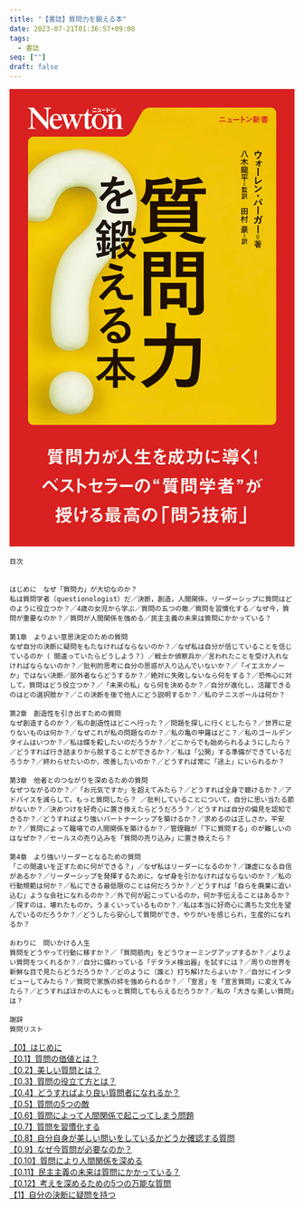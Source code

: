 ```yaml
---
title: "【書誌】質問力を鍛える本"
date: 2023-07-21T01:36:57+09:00
tags: 
  - 書誌
seq: [""]
draft: false
---
```


![表紙](https://raw.githubusercontent.com/dddsuz2/suzmemo/images/books/%E8%B3%AA%E5%95%8F%E5%8A%9B%E3%82%92%E9%8D%9B%E3%81%88%E3%82%8B%E6%9C%AC/220415_questions_1.jpg)

```
目次


はじめに　なぜ「質問力」が大切なのか？
私は質問学者（questionologist）だ／決断，創造，人間関係，リーダーシップに質問はどのように役立つか？／4歳の女児から学ぶ／質問の五つの敵／質問を習慣化する／なぜ今，質問が重要なのか？／質問が人間関係を強める／民主主義の未来は質問にかかっている？
 
第1章　よりよい意思決定のための質問
なぜ自分の決断に疑問をもたなければならないのか？／なぜ私は自分が信じていることを信じているのか（ 間違っていたらどうしよう？）／戦士か偵察兵か／言われたことを受け入れなければならないのか？／批判的思考に自分の思惑が入り込んでいないか？／「イエスかノーか」ではない決断／部外者ならどうするか？／絶対に失敗しないなら何をする？／恐怖心に対して，質問はどう役立つか？／「未来の私」なら何を決めるか？／自分が進化し，活躍できるのはどの選択肢か？／この決断を後で他人にどう説明するか？／私のテニスボールは何か？
 
第2章　創造性を引き出すための質問
なぜ創造するのか？／私の創造性はどこへ行った？／問題を探しに行くとしたら？／世界に足りないものは何か？／なぜこれが私の問題なのか？／私の亀の甲羅はどこ？／私のゴールデンタイムはいつか？／私は蝶を殺したいのだろうか？／どこからでも始められるようにしたら？／どうすれば行き詰まりから脱することができるか？／私は「公開」する準備ができているだろうか？／終わらせたいのか，改善したいのか？／どうすれば常に「途上」にいられるか？
 
第3章　他者とのつながりを深めるための質問
なぜつながるのか？／「お元気ですか」を超えてみたら？／どうすれば全身で聴けるか？／アドバイスを減らして，もっと質問したら？ ／批判していることについて，自分に思い当たる節がないか？／決めつけを好奇心に置き換えたらどうだろう？／どうすれば自分の偏見を認知できるか？／どうすればより強いパートナーシップを築けるか？／求めるのは正しさか，平安か？／質問によって職場での人間関係を築けるか？／管理職が「下に質問する」のが難しいのはなぜか？／セールスの売り込みを「質問の売り込み」に置き換えたら？
 
第4章　より強いリーダーとなるための質問
「この間違いを正すために何ができる？」／なぜ私はリーダーになるのか？／謙虚になる自信があるか？／リーダーシップを発揮するために，なぜ身を引かなければならないのか？／私の行動規範は何か？／私にできる最低限のことは何だろうか？／どうすれば「自らを廃業に追い込む」ような会社になれるのか？／外で何が起こっているのか，何か手伝えることはあるか？／探すのは，壊れたものか，うまくいっているものか？／私は本当に好奇心に満ちた文化を望んでいるのだろうか？／どうしたら安心して質問ができ，やりがいを感じられ，生産的になれるか？
 
おわりに　問いかける人生
質問をどうやって行動に移すか？／「質問筋肉」をどうウォーミングアップするか？／よりよい質問をつくれるか？／自分に備わっている「デタラメ検出器」を試すには？／周りの世界を新鮮な目で見たらどうだろうか？／どのように（誰と）打ち解けたらよいか？／自分にインタビューしてみたら？／質問で家族の絆を強められるか？／「宣言」を「宣言質問」に変えてみたら？／どうすればほかの人にもっと質問してもらえるだろうか？／私の「大きな美しい質問」は？
 
謝辞
質問リスト
```
[【0】はじめに](content/post/質問力を鍛える本/【0】はじめに.md)  
[【0.1】質問の価値とは？](content/post/質問力を鍛える本/【0.1】質問の価値とは？.md)  
[【0.2】美しい質問とは？](content/post/質問力を鍛える本/【0.2】美しい質問とは？.md)  
[【0.3】質問の役立て方とは？](content/post/質問力を鍛える本/【0.3】質問の役立て方とは？.md)  
[【0.4】どうすればより良い質問者になれるか？](content/post/質問力を鍛える本/【0.4】どうすればより良い質問者になれるか？.md)  
[【0.5】質問の5つの敵](content/post/質問力を鍛える本/【0.5】質問の5つの敵.md)  
[【0.6】質問によって人間関係で起こってしまう問題](content/post/質問力を鍛える本/【0.6】質問によって人間関係で起こってしまう問題.md)  
[【0.7】質問を習慣化する](content/post/質問力を鍛える本/【0.7】質問を習慣化する.md)  
[【0.8】自分自身が美しい問いをしているかどうか確認する質問](content/post/質問力を鍛える本/【0.8】自分自身が美しい問いをしているかどうか確認する質問.md)  
[【0.9】なぜ今質問が必要なのか？](content/post/質問力を鍛える本/【0.9】なぜ今質問が必要なのか？.md)  
[【0.10】質問により人間関係を深める](content/post/質問力を鍛える本/【0.10】質問により人間関係を深める.md)  
[【0.11】民主主義の未来は質問にかかっている？](content/post/質問力を鍛える本/【0.11】民主主義の未来は質問にかかっている？.md)  
[【0.12】考えを深めるための5つの万能な質問](content/post/質問力を鍛える本/【0.12】考えを深めるための5つの万能な質問.md)  
[【1】自分の決断に疑問を持つ](content/post/質問力を鍛える本/【1】自分の決断に疑問を持つ.md)  